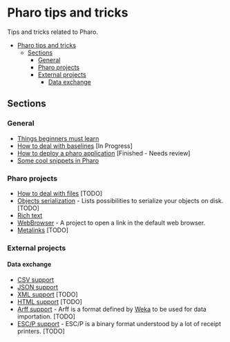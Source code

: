 # Pharo tips and tricks

Tips and tricks related to Pharo.

- [Pharo tips and tricks](#pharo-tips-and-tricks)
  * [Sections](#sections)
    + [General](#general)
    + [Pharo projects](#pharo-projects)
    + [External projects](#external-projects)
      - [Data exchange](#data-exchange)

## Sections

### General

- [Things beginners must learn](General/MustKnowForBeginners.md)
- [How to deal with baselines](General/Baselines.md) [In Progress]
- [How to deploy a pharo application](General/DeployYourPharoApplication.md) [Finished - Needs review]
- [Some cool snippets in Pharo](General/CoolSnippets.md)

### Pharo projects

- [How to deal with files](PharoProjects/Files.md) [TODO]
- [Objects serialization](PharoProjects/ObjectsSerialization.md) - Lists possibilities to serialize your objects on disk. [TODO]
- [Rich text](PharoProjects/RichText.md)
- [WebBrowser](PharoProjects/WebBrowser.md) - A project to open a link in the default web browser.
- [Metalinks](PharoProjects/Metalinks.md) [TODO]

### External projects
#### Data exchange
- [CSV support](ExternalProjects/Export/CSV.md)
- [JSON support](ExternalProjects/Export/JSON.md)
- [XML support](ExternalProjects/Export/XML.md) [TODO]
- [HTML support](ExternalProjects/Export/HTML.md) [TODO]
- [Arff support](ExternalProjects/Export/Arff.md) - Arff is a format defined by [Weka](http://www.cs.waikato.ac.nz/ml/weka/) to be used for data importation. [TODO]
- [ESC/P support](ExternalProjects/Export/ESCP.md) - ESC/P is a binary format understood by a lot of receipt printers. [TODO]
